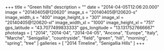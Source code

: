 +++
title = "Green hills"
description = ""
date = "2014-04-05T12:06:20.000"
image = "20140405@120620"
image_s = "20140405@120620-s"
image_width_s = "400"
image_height_s = "301"
image_xl = "20140405@120620-xl"
image_width_xl = "1000"
image_height_xl = "751"
gps_latitude = "43.7077499833333"
gps_longitude = "13.1317527666667"
phototags = [ "2014", "2014-04", "2014-04-05", "Ancona", "Europe", "Italy", "Marche", "Senigallia", "countryside", "field", "green", "hill", "morning", "spring", "tree" ]
galleries = [ "2014 Timeline", "Senigallia Hills" ]
+++
